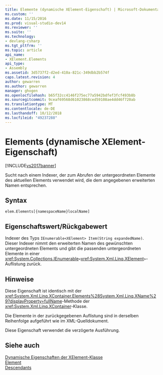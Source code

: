 ```yaml
---
title: Elemente (dynamische XElement-Eigenschaft) | Microsoft-Dokumentation
ms.custom: ''
ms.date: 11/15/2016
ms.prod: visual-studio-dev14
ms.reviewer: ''
ms.suite: ''
ms.technology:
- devlang-csharp
ms.tgt_pltfrm: ''
ms.topic: article
api_name:
- XElement.Elements
api_type:
- Assembly
ms.assetid: 3d5737f2-d2ed-410a-821c-349dbb2b574f
caps.latest.revision: 4
author: gewarren
ms.author: gewarren
manager: ghogen
ms.openlocfilehash: b65f32cc4146f275ec77a5942bdfef3fcf493b8b
ms.sourcegitcommit: 9ceaf69568d61023868ced59108ae4dd46f720ab
ms.translationtype: MT
ms.contentlocale: de-DE
ms.lasthandoff: 10/12/2018
ms.locfileid: "49237288"
---
```

# <a name="elements-xelement-dynamic-property"></a>Elements (dynamische XElement-Eigenschaft)
[!INCLUDE[vs2017banner](../includes/vs2017banner.md)]

Sucht nach einem Indexer, der zum Abrufen der untergeordneten Elemente des aktuellen Elements verwendet wird, die dem angegebenen erweiterten Namen entsprechen.  
  
## <a name="syntax"></a>Syntax  
  
```  
elem.Elements[{namespaceName}localName]   
```  
  
## <a name="property-valuereturn-value"></a>Eigenschaftswert/Rückgabewert  
 Indexer des Typs `IEnumerable<XElement> Item(String expandedName)`. Dieser Indexer nimmt den erweiterten Namen des gewünschten untergeordneten Elements und gibt die passenden untergeordneten Elemente in einer <xref:System.Collections.IEnumerable>`<`<xref:System.Xml.Linq.XElement>`>`-Auflistung zurück.  
  
## <a name="remarks"></a>Hinweise  
 Diese Eigenschaft ist identisch mit der <xref:System.Xml.Linq.XContainer.Elements%28System.Xml.Linq.XName%29?displayProperty=fullName>-Methode der <xref:System.Xml.Linq.XContainer>-Klasse.  
  
 Die Elemente in der zurückgegebenen Auflistung sind in derselben Reihenfolge aufgeführt wie im XML-Quelldokument.  
  
 Diese Eigenschaft verwendet die verzögerte Ausführung.  
  
## <a name="see-also"></a>Siehe auch  
 [Dynamische Eigenschaften der XElement-Klasse](../designers/xelement-class-dynamic-properties.md)   
 [Element](../designers/element-xelement-dynamic-property.md)   
 [Descendants](../designers/descendants-xelement-dynamic-property.md)



